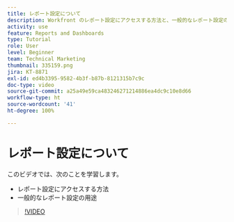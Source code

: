 ```yaml
---
title: レポート設定について
description: Workfront のレポート設定にアクセスする方法と、一般的なレポート設定の用途について説明します。
activity: use
feature: Reports and Dashboards
type: Tutorial
role: User
level: Beginner
team: Technical Marketing
thumbnail: 335159.png
jira: KT-8871
exl-id: ed4b3395-9582-4b3f-b87b-8121315b7c9c
doc-type: video
source-git-commit: a25a49e59ca483246271214886ea4dc9c10e8d66
workflow-type: ht
source-wordcount: '41'
ht-degree: 100%

---
```


# レポート設定について

このビデオでは、次のことを学習します。

* レポート設定にアクセスする方法
* 一般的なレポート設定の用途

>[!VIDEO](https://video.tv.adobe.com/v/335159/?quality=12&learn=on)
